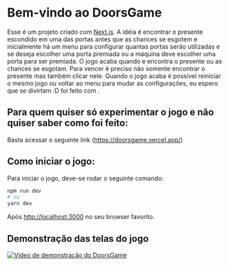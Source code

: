 # Bem-vindo ao DoorsGame

Esse é um projeto criado com [Next.js](https://nextjs.org/).
A idéia é encontrar o presente escondido em uma das portas antes que as chances se esgotem e inicialmente há
um menu para configurar quantas portas serão utilizadas e se deseja escolher uma porta premiada ou a máquina deve escolher uma porta para ser premiada. 
O jogo acaba quando e encontra o presente ou as chances se esgotam.
Para vencer é preciso não somente encontrar o presente mas também clicar nele.
Quando o jogo acaba é possível reiniciar o mesmo jogo ou voltar ao menu para mudar as configurações, eu espero
que se divirtam :D foi feito com .

## Para quem quiser só experimentar o jogo e não quiser saber como foi feito:
Basta acessar o seguinte link (https://doorsgame.vercel.app/)

## Como iniciar o jogo:

Para iniciar o jogo, deve-se rodar o seguinte comando:

```bash
npm run dev
# ou
yarn dev
```

Após [http://localhost:3000](http://localhost:3000) no seu browser favorito.

## Demonstração das telas do jogo

[![Vídeo de demonstração do DoorsGame](https://img.youtube.com/vi/4mzJu3ZwfI8/0.jpg)](https://www.youtube.com/watch?v=4mzJu3ZwfI8)
